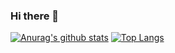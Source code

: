### Hi there 👋

 [![Anurag's github stats](https://github-readme-stats.vercel.app/api?username=rama0126)](https://github.com/anuraghazra/github-readme-stats)
 [![Top Langs](https://github-readme-stats.vercel.app/api/top-langs/?username=rama0126)](https://github.com/anuraghazra/github-readme-stats)
<!--
**rama0126/rama0126** is a ✨ _special_ ✨ repository because its `README.md` (this file) appears on your GitHub profile.

Here are some ideas to get you started:

- 🔭 I’m currently working on ...
- 🌱 I’m currently learning ...
- 👯 I’m looking to collaborate on ...
- 🤔 I’m looking for help with ...
- 💬 Ask me about ...
- 📫 How to reach me: ...
- 😄 Pronouns: ...
- ⚡ Fun fact: ...
-->
